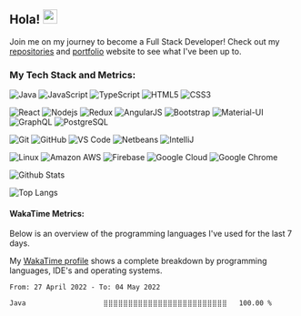 ## Hola! <img src="https://media.giphy.com/media/hvRJCLFzcasrR4ia7z/giphy.gif" width="25px"></a>

Join me on my journey to become a Full Stack Developer! Check out my <a href="https://github.com/carriver?tab=repositories" target="_blank">repositories</a> and <a href="https://carlosriver.com/" target="_blank">portfolio</a> website to see what I've been up to.

### My Tech Stack and Metrics:

![Java](https://img.shields.io/badge/-Java-black?style=flat-square&logo=java)
![JavaScript](https://img.shields.io/badge/-JavaScript-black?style=flat-square&logo=javascript)
![TypeScript](https://img.shields.io/badge/-TypeScript-black?style=flat-square&logo=typescript)
![HTML5](https://img.shields.io/badge/-HTML5-black?style=flat-square&logo=html5&logoColor=white)
![CSS3](https://img.shields.io/badge/-CSS3-black?style=flat-square&logo=css3)

![React](https://img.shields.io/badge/-React-black?style=flat-square&logo=react)
![Nodejs](https://img.shields.io/badge/-Nodejs-black?style=flat-square&logo=Node.js)
![Redux](https://img.shields.io/badge/-Redux-black?style=flat-square&logo=redux)
![AngularJS](https://img.shields.io/badge/-Angularjs-black?style=flat-square&logo=angularJS)
![Bootstrap](https://img.shields.io/badge/-Bootstrap-black?style=flat-square&logo=bootstrap)
![Material-UI](https://img.shields.io/badge/-Material%20UI-black?style=flat-square&logo=mui)
![GraphQL](https://img.shields.io/badge/-GraphQL-black?style=flat-square&logo=graphql)
![PostgreSQL](https://img.shields.io/badge/-PostgreSQL-black?style=flat-square&logo=postgresql)


![Git](https://img.shields.io/badge/-Git-black?style=flat-square&logo=git)
![GitHub](https://img.shields.io/badge/-GitHub-black?style=flat-square&logo=github)
![VS Code](https://img.shields.io/badge/-VS%20Code-black?style=flat-square&logo=visual-studio-code)
![Netbeans](https://img.shields.io/badge/-Netbeans-black?style=flat-square&logo=apachenetbeanside)
![IntelliJ](https://img.shields.io/badge/-IntelliJ-black?style=flat-square&logo=intellijidea)


![Linux](https://img.shields.io/badge/Linux-black?style=flat-square&logo=linux)
![Amazon AWS](https://img.shields.io/badge/Amazon%20AWS-black?style=flat-square&logo=amazon-aws)
![Firebase](https://img.shields.io/badge/Firebase-black?style=flat-square&logo=firebase)
![Google Cloud](https://img.shields.io/badge/Google%20Cloud-black?style=flat-square&logo=google-cloud)
![Google Chrome](https://img.shields.io/badge/Chrome-black?style=flat-square&logo=google-chrome)

![Github Stats](https://github-readme-stats.vercel.app/api?username=carriver&count_private=true&show_icons=true)

![Top Langs](https://github-readme-stats.vercel.app/api/top-langs/?username=carriver&count_private=true&hide=TeX&layout=compact)

#### WakaTime Metrics:

Below is an overview of the programming languages I've used for the last 7 days. 

My [WakaTime profile](https://wakatime.com/@carriver "WakaTime profile") shows a complete breakdown by programming languages, IDE's and operating systems.

<!--START_SECTION:waka-->

```text
From: 27 April 2022 - To: 04 May 2022

Java                   ⣿⣿⣿⣿⣿⣿⣿⣿⣿⣿⣿⣿⣿⣿⣿⣿⣿⣿⣿⣿⣿⣿⣿⣿⣿   100.00 %
```

<!--END_SECTION:waka-->
